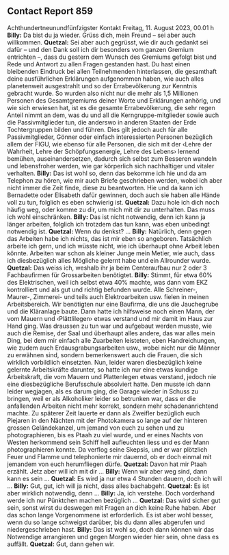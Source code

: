## Contact Report 859
Achthundertneunundfünfzigster Kontakt
Freitag, 11. August 2023, 00.01 h
**Billy:**
Da bist du ja wieder. Grüss dich, mein Freund – sei aber auch willkommen.
**Quetzal:**
Sei aber auch gegrüsst, wie dir auch gedankt sei dafür – und den Dank soll ich dir besonders vom ganzen Gremium entrichten –, dass du gestern dem Wunsch des Gremiums gefolgt bist und Rede und Antwort zu allen Fragen gestanden hast. Du hast einen bleibenden Eindruck bei allen Teilnehmenden hinterlassen, die gesamthaft deine ausführlichen Erklärungen aufgenommen haben, wie auch alles planetenweit ausgestrahlt und so der Errabevölkerung zur Kenntnis gebracht wurde. So wurden also nicht nur die mehr als 1,5 Millionen Personen des Gesamtgremiums deiner Worte und Erklärungen anhörig, und wie sich erwiesen hat, ist es die gesamte Errabevölkerung, die sehr regen Anteil nimmt an dem, was du und all die Kerngruppe-mitglieder sowie auch die Passivmitglieder tun, die anderswo in anderen Staaten der Erde Tochtergruppen bilden und führen. Dies gilt jedoch auch für alle Passivmitglieder, Gönner oder einfach interessierten Personen bezüglich allem der FIGU, wie ebenso für alle Personen, die sich mit der ‹Lehre der Wahrheit, Lehre der Schöpfungsenergie, Lehre des Lebens› lernend bemühen, auseinandersetzen, dadurch sich selbst zum Besseren wandeln und lebensfroher werden, wie gar körperlich sich nachhaltiger und vitaler verhalten.
**Billy:**
Das ist wohl so, denn das bekomme ich hie und da am Telephon zu hören, wie mir auch Briefe geschrieben werden, wobei ich aber nicht immer die Zeit finde, diese zu beantworten. Hie und da kann ich Bernadette oder Elisabeth dafür gewinnen, doch auch sie haben alle Hände voll zu tun, folglich es eben schwierig ist.
**Quetzal:**
Dazu hole ich dich noch häufig weg, oder komme zu dir, um mich mit dir zu unterhalten. Das muss ich wohl einschränken.
**Billy:**
Das ist nicht notwendig, denn ich kann ja länger arbeiten, folglich ich trotzdem das tun kann, was eben unbedingt notwendig ist.
**Quetzal:**
Wenn du denkst? …
**Billy:**
Natürlich, denn gegen das Arbeiten habe ich nichts, das ist mir eben so angeboren. Tatsächlich arbeite ich gern, und ich wüsste nicht, wie ich überhaupt ohne Arbeit leben könnte. Arbeiten war schon als kleiner Junge mein Metier, wie auch, dass ich diesbezüglich alles Mögliche gelernt habe und ein Allrounder wurde.
**Quetzal:**
Das weiss ich, weshalb ihr ja beim Centeraufbau nur 2 oder 3 Fachbaufirmen für Grossarbeiten benötigtet.
**Billy:**
Stimmt, für etwa 60% des Elektrischen, weil ich selbst etwa 40% machte, was dann vom EKZ kontrolliert und als gut und richtig befunden wurde. Alle Schreiner-, Maurer-, Zimmerei- und teils auch Elektroarbeiten usw. fielen in meinen Arbeitsbereich. Wir benötigten nur eine Baufirma, die uns die Jauchegrube und die Kläranlage baute. Dann hatte ich hilfsweise noch einen Mann, der vom Mauern und ‹Plättlilegen› etwas verstand und mir damit im Haus zur Hand ging. Was draussen zu tun war und aufgebaut werden musste, wie auch die Remise, der Saal und überhaupt alles andere, das war alles mein Ding, bei dem mir einfach alle Zuarbeiten leisteten, eben Handreichungen, wie zudem auch Erdausgrabungsarbeiten usw., wobei nicht nur die Männer zu erwähnen sind, sondern bemerkenswert auch die Frauen, die sich wirklich vorbildlich einsetzten. Nun, leider waren diesbezüglich keine gelernte Arbeitskräfte darunter, so hatte ich nur eine etwas kundige Arbeitskraft, die vom Mauern und Plattenlegen etwas verstand, jedoch nie eine diesbezügliche Berufsschule absolviert hatte. Den musste ich dann leider wegjagen, als es darum ging, die Garage wieder in Schuss zu bringen, weil er als Alkoholiker leider so betrunken war, dass er die anfallenden Arbeiten nicht mehr korrekt, sondern mehr schadenanrichtend machte. Zu späterer Zeit lauerte er dann als Zweifler bezüglich euch Plejaren in den Nächten mit der Photokamera so lange auf der hinteren grossen Geländekanzel, um jemand von euch zu sehen und zu photographieren, bis es Ptaah zu viel wurde, und er eines Nachts von Westen herkommend sein Schiff hell aufleuchten liess und es der Mann photographieren konnte. Da verflog seine Skepsis, und er war plötzlich Feuer und Flamme und telephonierte mir dauernd, ob er doch einmal mit jemandem von euch herumfliegen dürfe.
**Quetzal:**
Davon hat mir Ptaah erzählt. Jetz aber will ich mit dir …
**Billy:**
Wenn wir aber weg sind, dann kann es sein …
**Quetzal:**
Es wird ja nur etwa 4 Stunden dauern, doch ich will …
**Billy:**
Gut, gut, ich will ja nicht, dass alles bachabgeht.
**Quetzal:**
Es ist aber wirklich notwendig, denn …
**Billy:**
Ja, ich verstehe. Doch vorderhand werde ich nur Pünktchen machen bezüglich …
**Quetzal:**
Das wird sicher gut sein, sonst wirst du deswegen mit Fragen an dich keine Ruhe haben. Aber das schon lange Vorgenommene ist erforderlich. Es ist aber wohl besser, wenn du so lange schweigst darüber, bis du dann alles abgerufen und niedergeschrieben hast.
**Billy:**
Das ist wohl so, doch dann können wir das Notwendige arrangieren und gegen Morgen wieder hier sein, ohne dass es auffällt.
**Quetzal:**
Gut, dann gehen wir.